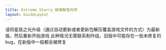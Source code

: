 ```yaml
---
title: Extreme Starry 疑难解答向导
layout: GuideLayout
---
```


请将星辰之光升级（通过自动更新或者更新包解压覆盖游戏文件的方式）为最新版，然后重新开始游戏
此种情况无需联系制作组，旧版中可能存在一些未修复的bug，在新版中一般都会被修复

